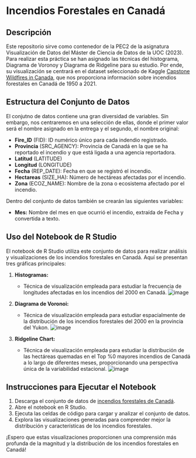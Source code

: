 # Incendios Forestales en Canadá 

## Descripción

Este repositorio sirve como contenedor de la PEC2 de la asignatura Visualización de Datos del Máster de Ciencia de Datos de la UOC (2023). Para realizar esta práctica se han asignado las técnicas del histograma, Diagrama de Voronoy y Diagrama de Ridgeline para su estudio. Por ende, su visualización se centrará en el dataset seleccionado de Kaggle [Capstone Wildfires in Canada](https://www.kaggle.com/code/accastano/capstone-wildfires-in-canada/input), que nos proporciona información sobre incendios forestales en Canadá de 1950 a 2021.

## Estructura del Conjunto de Datos
El conjutno de datos contiene una gran diversidad de variables. Sin embargo, nos centraremos en una selección de ellas, donde el primer valor será el nombre asignado en la entrega y el segundo, el nombre original:

- **Fire_ID** (FID): ID numérico único para cada indendio registrado.
- **Provincia** (SRC_AGENCY): Provincia de Canadá en la que se ha reportado el incendio y que está ligada a una agencia reportadora.
- **Latitud** (LATITUDE)
- **Longitud** (LONGITUDE)
- **Fecha** (REP_DATE): Fecha en que se registró el incendio.
- **Hectareas** (SIZE_HA): Número de hectáreas afectadas por el incendio.
- **Zona** (ECOZ_NAME): Nombre de la zona o ecosistema afectado por el incendio.

Dentro del conjunto de datos también se crearán las siguientes variables:
- **Mes:** Nombre del mes en que ocurrió el incendio, extraída de Fecha y convertida a texto.


## Uso del Notebook de R Studio

El notebook de R Studio utiliza este conjunto de datos para realizar análisis y visualizaciones de los incendios forestales en Canadá. Aquí se presentan tres gráficas principales:

1. **Histogramas:**
   - Técnica de visualización empleada para estudiar la frecuencia de longitudes afectadas en los incendios del 2000 en Canadá.
     ![image](https://github.com/lisa31419/PEC2-Visualizacion-de-Datos/assets/57969201/aac292ef-7ee7-4fdb-aad9-c38668067531)


2. **Diagrama de Voronoi:**
   - Técnica de visualización empleada para estudiar espacialmente de la distribución de los incendios forestales del 2000 en la provincia del Yukon.
     ![image](https://github.com/lisa31419/PEC2-Visualizacion-de-Datos/assets/57969201/1188b9c2-75f3-4ada-b35b-46d8b348b9d4)

    
3. **Ridgeline Chart:**
   -  Técnica de visualización empleada para estudiar la distribución de las hectáreas quemadas en el Top %0 mayores incendios de Canadá a lo largo de diferentes meses, proporcionando una perspectiva única de la variabilidad estacional.
     ![image](https://github.com/lisa31419/PEC2-Visualizacion-de-Datos/assets/57969201/fb3610d9-7645-4abf-8ffd-ac94e63f0177)


## Instrucciones para Ejecutar el Notebook

1. Descarga el conjunto de datos de [incendios forestales de Canadá](https://www.kaggle.com/code/accastano/capstone-wildfires-in-canada/input).
2. Abre el notebook en R Studio.
3. Ejecuta las celdas de código para cargar y analizar el conjunto de datos.
4. Explora las visualizaciones generadas para comprender mejor la distribución y características de los incendios forestales.

¡Espero que estas visualizaciones proporcionen una comprensión más profunda de la magnitud y la distribución de los incendios forestales en Canadá!
